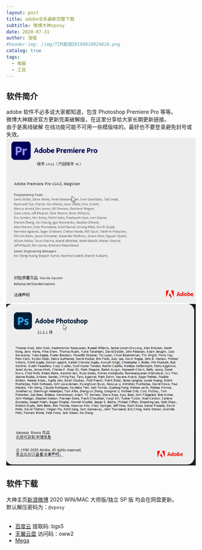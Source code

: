 ```yaml
---
layout: post
title: adobe全系最新完整下载
subtitle: 微博大神vposy
date: 2020-07-31
author: 浅唱
#header-img: /img/TIM截图20190810024626.png
catalog: true
tags:
  - 电脑
  - 工具
---
```


## 软件简介

adobe 软件不必多说大家都知道，包含 Photoshop Premiere Pro 等等。  
微博大神跟进官方更新完美破解版，在这里分享给大家长期更新链接。  
由于是离线破解 在线功能可能不可用一些模版啥的。最好也不要登录避免封号或失效。  
![QQ拼音截图20200731230546.png](/img/QQ拼音截图20200731230546.png)
![QQ拼音截图20200731230456.png](/img/QQ拼音截图20200731230456.png)

## 软件下载

大神主页[新浪微博](https://weibo.com/u/1112829033)
2020 WIN/MAC 大师版/独立 SP 版 均会在网盘更新。  
默认解压密码为：`@vposy`  
 ​​​

- [百度云](https://pan.baidu.com/s/1YAnqW363Q6Oyauhoqc13VQ) 提取码: bgs5
- [天翼云盘](https://cloud.189.cn/t/zIrMJnJ7jaiy) 访问码：oww2
- [Mega](mega.nz/folder/VBtEkSrB#Z8okcxv0hahd3mKDs_iAig)
